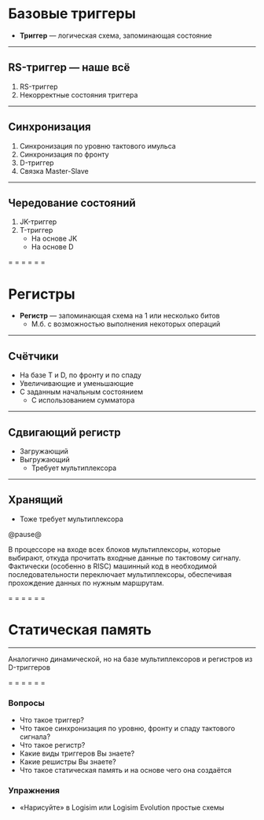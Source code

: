<!-- -*- coding: utf-8 -*- -->
<span id="slides-title" hidden>Триггеры и регистры</span>

# Базовые триггеры

* **Триггер** — логическая схема, запоминающая состояние

- - - - - -

## RS-триггер — наше всё



1. RS-триггер
2. Некорректные состояния триггера

- - - - - -

## Синхронизация

1. Синхронизация по уровню тактового имульса
2. Синхронизация по фронту
3. D-триггер
4. Связка Master-Slave

- - - - - -

## Чередование состояний

1. JK-триггер
2. T-триггер
    * На основе JK
    * На основе D

= = = = = =

# Регистры

* **Регистр** — запоминающая схема на 1 или несколько битов
    * М.б. с возможностью выполнения некоторых операций

- - - - - -

## Счётчики

* На базе T и D, по фронту и по спаду
* Увеличивающие и уменьшающие
* С заданным начальным состоянием
  * С использованием сумматора

- - - - - -

## Сдвигающий регистр

* Загружающий
* Выгружающий
  * Требует мультиплексора

- - - - - -

## Хранящий

* Тоже требует мультиплексора

@pause@

В процессоре на входе всех блоков мультиплексоры, которые выбирают,
откуда прочитать входные данные по тактовому сигналу. Фактически (особенно
в RISC) машинный код в необходимой последовательности переключает мультиплексоры,
обеспечивая прохождение данных по нужным маршрутам.

= = = = = =

# Статическая память

- - - - - -

Аналогично динамической, но на базе мультиплексоров и регистров из D-триггеров

= = = = = =

### Вопросы

* Что такое триггер?
* Что такое синхронизация по уровню, фронту и спаду тактового сигнала?
* Что такое регистр?
* Какие виды триггеров Вы знаете?
* Какие решистры Вы знаете?
* Что такое статическая память и на основе чего она создаётся

### Упражнения

* «Нарисуйте» в Logisim или Logisim Evolution простые схемы
